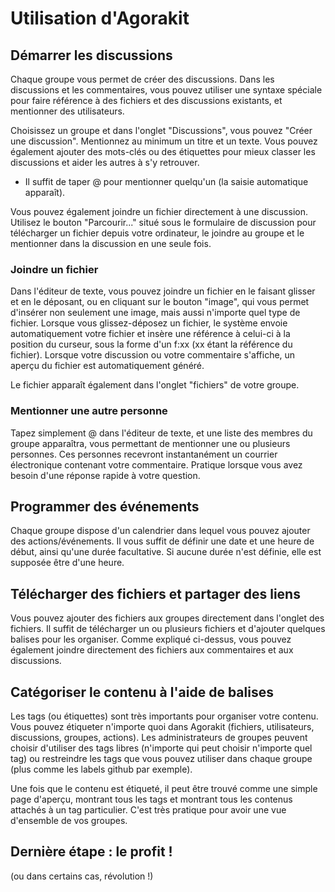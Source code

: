# Utilisation d'Agorakit


## Démarrer les discussions

Chaque groupe vous permet de créer des discussions. Dans les discussions et les commentaires, vous pouvez utiliser une syntaxe spéciale pour faire référence à des fichiers et des discussions existants, et mentionner des utilisateurs.

Choisissez un groupe et dans l'onglet "Discussions", vous pouvez "Créer une discussion". Mentionnez au minimum un titre et un texte. Vous pouvez également ajouter des mots-clés ou des étiquettes pour mieux classer les discussions et aider les autres à s'y retrouver.

- Il suffit de taper @ pour mentionner quelqu'un (la saisie automatique apparaît).

Vous pouvez également joindre un fichier directement à une discussion. Utilisez le bouton "Parcourir..." situé sous le formulaire de discussion pour télécharger un fichier depuis votre ordinateur, le joindre au groupe et le mentionner dans la discussion en une seule fois.


### Joindre un fichier
Dans l'éditeur de texte, vous pouvez joindre un fichier en le faisant glisser et en le déposant, ou en cliquant sur le bouton "image", qui vous permet d'insérer non seulement une image, mais aussi n'importe quel type de fichier. Lorsque vous glissez-déposez un fichier, le système envoie automatiquement votre fichier et insère une référence à celui-ci à la position du curseur, sous la forme d'un f:xx (xx étant la référence du fichier). Lorsque votre discussion ou votre commentaire s'affiche, un aperçu du fichier est automatiquement généré.

Le fichier apparaît également dans l'onglet "fichiers" de votre groupe.

### Mentionner une autre personne
Tapez simplement @ dans l'éditeur de texte, et une liste des membres du groupe apparaîtra, vous permettant de mentionner une ou plusieurs personnes. Ces personnes recevront instantanément un courrier électronique contenant votre commentaire. Pratique lorsque vous avez besoin d'une réponse rapide à votre question.


## Programmer des événements

Chaque groupe dispose d'un calendrier dans lequel vous pouvez ajouter des actions/événements. Il vous suffit de définir une date et une heure de début, ainsi qu'une durée facultative. Si aucune durée n'est définie, elle est supposée être d'une heure.

## Télécharger des fichiers et partager des liens
Vous pouvez ajouter des fichiers aux groupes directement dans l'onglet des fichiers. Il suffit de télécharger un ou plusieurs fichiers et d'ajouter quelques balises pour les organiser. Comme expliqué ci-dessus, vous pouvez également joindre directement des fichiers aux commentaires et aux discussions.

## Catégoriser le contenu à l'aide de balises

Les tags (ou étiquettes) sont très importants pour organiser votre contenu. Vous pouvez étiqueter n'importe quoi dans Agorakit (fichiers, utilisateurs, discussions, groupes, actions). Les administrateurs de groupes peuvent choisir d'utiliser des tags libres (n'importe qui peut choisir n'importe quel tag) ou restreindre les tags que vous pouvez utiliser dans chaque groupe (plus comme les labels github par exemple).

Une fois que le contenu est étiqueté, il peut être trouvé comme une simple page d'aperçu, montrant tous les tags et montrant tous les contenus attachés à un tag particulier. C'est très pratique pour avoir une vue d'ensemble de vos groupes.


## Dernière étape : le profit !

(ou dans certains cas, révolution !)
